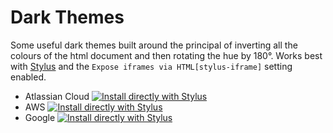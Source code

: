 # Dark Themes

Some useful dark themes built around the principal of inverting all the colours of the html document and then rotating
the hue by 180&deg;.  Works best with [Stylus](https://add0n.com/stylus.html) and the
`Expose iframes via HTML[stylus-iframe]` setting enabled.

* Atlassian Cloud [![Install directly with Stylus](https://img.shields.io/badge/Install%20directly%20with-Stylus-238b8b.svg)](https://raw.githubusercontent.com/pblew/dark-themes/master/atlassian-cloud-dark.user.css)
* AWS [![Install directly with Stylus](https://img.shields.io/badge/Install%20directly%20with-Stylus-238b8b.svg)](https://raw.githubusercontent.com/pblew/dark-themes/master/aws-dark.user.css)
* Google [![Install directly with Stylus](https://img.shields.io/badge/Install%20directly%20with-Stylus-238b8b.svg)](https://raw.githubusercontent.com/pblew/dark-themes/master/google-dark.user.css)
